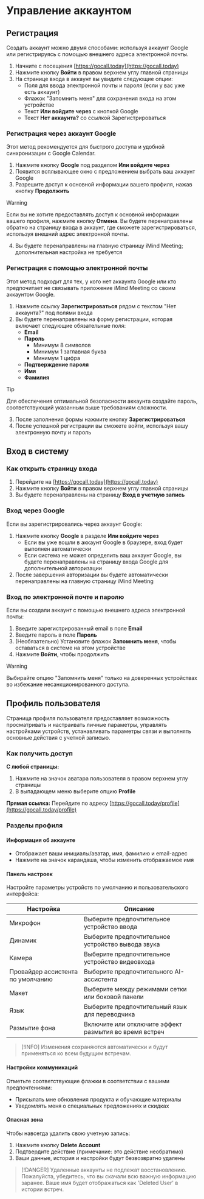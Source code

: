 # Управление аккаунтом

## Регистрация

Создать аккаунт можно двумя способами: используя аккаунт Google или регистрируясь с помощью внешнего адреса электронной почты.

1. Начните с посещения [https://gocall.today](https://gocall.today)
2. Нажмите кнопку **Войти** в правом верхнем углу главной страницы
3. На странице входа в аккаунт вы увидите следующие опции:
   - Поля для ввода электронной почты и пароля (если у вас уже есть аккаунт)
   - Флажок "Запомнить меня" для сохранения входа на этом устройстве
   - Текст **Или войдите через** с кнопкой Google
   - Текст **Нет аккаунта?** со ссылкой Зарегистрироваться

### Регистрация через аккаунт Google

Этот метод рекомендуется для быстрого доступа и удобной синхронизации с Google Calendar.

1. Нажмите кнопку **Google** под разделом **Или войдите через**
2. Появится всплывающее окно с предложением выбрать ваш аккаунт Google
3. Разрешите доступ к основной информации вашего профиля, нажав кнопку **Продолжить**

> [!WARNING]
> Если вы не хотите предоставлять доступ к основной информации вашего профиля, нажмите кнопку **Отмена**. Вы будете перенаправлены обратно на страницу входа в аккаунт, где сможете зарегистрироваться, используя внешний адрес электронной почты.

4. Вы будете перенаправлены на главную страницу iMind Meeting; дополнительная настройка не требуется

### Регистрация с помощью электронной почты

Этот метод подходит для тех, у кого нет аккаунта Google или кто предпочитает не связывать приложение iMind Meeting со своим аккаунтом Google.

1. Нажмите ссылку **Зарегистрироваться** рядом с текстом "Нет аккаунта?" под полями входа
2. Вы будете перенаправлены на форму регистрации, которая включает следующие обязательные поля:
   - **Email**
   - **Пароль**
     - Минимум 8 символов
     - Минимум 1 заглавная буква
     - Минимум 1 цифра
   - **Подтверждение пароля**
   - **Имя**
   - **Фамилия**

> [!TIP]
> Для обеспечения оптимальной безопасности аккаунта создайте пароль, соответствующий указанным выше требованиям сложности.

3. После заполнения формы нажмите кнопку **Зарегистрироваться**
4. После успешной регистрации вы сможете войти, используя вашу электронную почту и пароль

## Вход в систему

### Как открыть страницу входа

1. Перейдите на [https://gocall.today](https://gocall.today)
2. Нажмите кнопку **Войти** в правом верхнем углу главной страницы
3. Вы будете перенаправлены на страницу **Вход в учетную запись**

### Вход через Google

Если вы зарегистрировались через аккаунт Google:

1. Нажмите кнопку **Google** в разделе **Или войдите через**
   - Если вы уже вошли в аккаунт Google в браузере, вход будет выполнен автоматически
   - Если система не может определить ваш аккаунт Google, вы будете перенаправлены на страницу входа Google для дополнительной авторизации
2. После завершения авторизации вы будете автоматически перенаправлены на главную страницу iMind Meeting

### Вход по электронной почте и паролю

Если вы создали аккаунт с помощью внешнего адреса электронной почты:

1. Введите зарегистрированный email в поле **Email**
2. Введите пароль в поле **Пароль**
3. (Необязательно) Установите флажок **Запомнить меня**, чтобы оставаться в системе на этом устройстве
4. Нажмите **Войти**, чтобы продолжить

> [!WARNING]
> Выбирайте опцию "Запомнить меня" только на доверенных устройствах во избежание несанкционированного доступа.

## Профиль пользователя

Страница профиля пользователя предоставляет возможность просматривать и настраивать личные параметры, управлять настройками устройств, устанавливать параметры связи и выполнять основные действия с учетной записью.

### Как получить доступ

**С любой страницы:**

1. Нажмите на значок аватара пользователя в правом верхнем углу страницы
2. В выпадающем меню выберите опцию **Profile**

**Прямая ссылка:** Перейдите по адресу [https://gocall.today/profile](https://gocall.today/profile)

### Разделы профиля

#### Информация об аккаунте

- Отображает ваши инициалы/аватар, имя, фамилию и email-адрес
- Нажмите на значок карандаша, чтобы изменить отображаемое имя

#### Панель настроек

Настройте параметры устройств по умолчанию и пользовательского интерфейса:

| Настройка                 | Описание                                          |
| ------------------------- | ------------------------------------------------- |
| Микрофон                 | Выберите предпочтительное устройство ввода       |
| Динамик                  | Выберите предпочтительное устройство вывода звука |
| Камера                   | Выберите предпочтительное устройство видеовхода   |
| Провайдер ассистента по умолчанию | Выберите предпочтительного AI-ассистента |
| Макет                    | Выберите между режимами сетки или боковой панели  |
| Язык                     | Выберите предпочтительный язык для переводчика    |
| Размытие фона           | Включите или отключите эффект размытия во время встреч |

> [!INFO]
> Изменения сохраняются автоматически и будут применяться ко всем будущим встречам.

#### Настройки коммуникаций

Отметьте соответствующие флажки в соответствии с вашими предпочтениями:

- Присылать мне обновления продукта и обучающие материалы
- Уведомлять меня о специальных предложениях и скидках

#### Опасная зона

Чтобы навсегда удалить свою учетную запись:

1. Нажмите кнопку **Delete Account**
2. Подтвердите действие (примечание: это действие необратимо)
3. Ваши данные, история и настройки будут безвозвратно удалены

> [!DANGER]
> Удаленные аккаунты не подлежат восстановлению. Пожалуйста, убедитесь, что вы скачали всю важную информацию заранее. Ваше имя будет отображаться как 'Deleted User' в истории встреч.